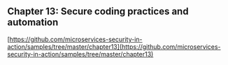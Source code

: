 ## Chapter 13: Secure coding practices and automation

[https://github.com/microservices-security-in-action/samples/tree/master/chapter13](https://github.com/microservices-security-in-action/samples/tree/master/chapter13)
